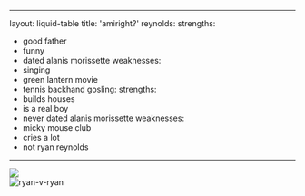 
---
layout: liquid-table
title: 'amiright?'
reynolds:
  strengths:
  - good father
  - funny
  - dated alanis morissette
  weaknesses: 
  - singing
  - green lantern movie
  - tennis backhand 
gosling:
  strengths: 
  - builds houses
  - is a real boy
  - never dated alanis morissette
  weaknesses: 
  - micky mouse club
  - cries a lot
  - not ryan reynolds
---
![](img/ryan-v-ryan.jpg)  
![ryan-v-ryan](https://github.com/NusratNasrinKhan/NusratNasrinKhan.github.io/assets/139189697/d0592e80-ea45-477a-a25e-b6dc095c7733)
 





          



         



